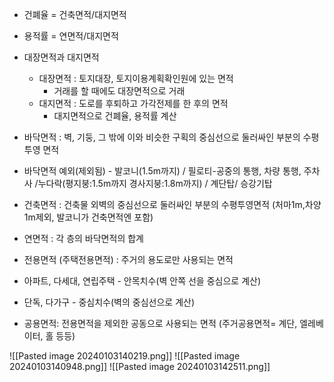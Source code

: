 * 건폐율 = 건축면적/대지면적
* 용적률 = 연면적/대지면적
* 대장면적과 대지면적
	* 대장면적 : 토지대장, 토지이용계획확인원에 있는 면적
		* 거래를 할 때에도 대장면적으로 거래
	* 대지면적 : 도로를 후퇴하고 가각전제를 한 후의 면적
		* 대지면적으로 건폐율, 용적률 계산
	
* 바닥면적 : 벽, 기둥, 그 밖에 이와 비슷한 구획의 중심선으로 둘러싸인 부분의 수평투영 면적
* 바닥면적 예외(제외됨) - 발코니(1.5m까지) / 필로티-공중의 통행, 차량 통행, 주차 사 /누다락(평지붕:1.5m까지 경사지붕:1.8m까지) / 계단탑/ 승강기탑
* 건축면적 : 건축물 외벽의 중심선으로 둘러싸인 부분의 수평투영면적 (처마1m,차양1m제외, 발코니가 건축면적엔 포함)
* 연면적 : 각 층의 바닥면적의 합계
* 전용면적 (주택전용면적) : 주거의 용도로만 사용되는 면적 
* 아파트, 다세대, 연립주택 - 안목치수(벽 안쪽 선을 중심으로 계산)
* 단독, 다가구 - 중심치수(벽의 중심선으로 계산)
* 공용면적: 전용면적을 제외한 공동으로 사용되는 면적 (주거공용면적= 계단, 엘레베이터, 홀 등등)

![[Pasted image 20240103140219.png]]
![[Pasted image 20240103140948.png]]
![[Pasted image 20240103142511.png]]
